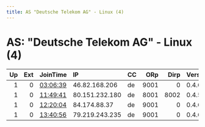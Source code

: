 ```yaml
---
title: AS "Deutsche Telekom AG" - Linux (4)
---
```


# AS: "Deutsche Telekom AG" - Linux (4)

|   Up |   Ext | JoinTime                                                                                              | IP             | CC   |   ORp |   Dirp | Version   | Contact   | Nickname    |   eFamMembers |
|-----:|------:|:------------------------------------------------------------------------------------------------------|:---------------|:-----|------:|-------:|:----------|:----------|:------------|--------------:|
|    1 |     0 | [03:06:39](https://nusenu.github.io/OrNetStats/w/relay/A2A03AD44BA11B7F593A896727843DD8C7CA780D.html) | 46.82.168.206  | de   |  9001 |      0 | 0.4.6.10  | None      | bennymiti   |             1 |
|    1 |     0 | [11:49:41](https://nusenu.github.io/OrNetStats/w/relay/4C36BDB0C2CC06A08243D389ACAE806C82F4018E.html) | 80.151.232.180 | de   |  8001 |   8002 | 0.4.5.10  | None      | echoroot802 |             2 |
|    1 |     0 | [12:20:04](https://nusenu.github.io/OrNetStats/w/relay/7B67685E64827C737750E14F2E8FD5F4442FF47A.html) | 84.174.88.37   | de   |  9001 |      0 | 0.4.6.9   | None      | allahuakbar |             1 |
|    1 |     0 | [13:40:56](https://nusenu.github.io/OrNetStats/w/relay/940704B65AAE5E068E37BFB08D2D072E01CF6E62.html) | 79.219.243.235 | de   |  9001 |      0 | 0.4.6.10  | None      | test1111    |             1 |
